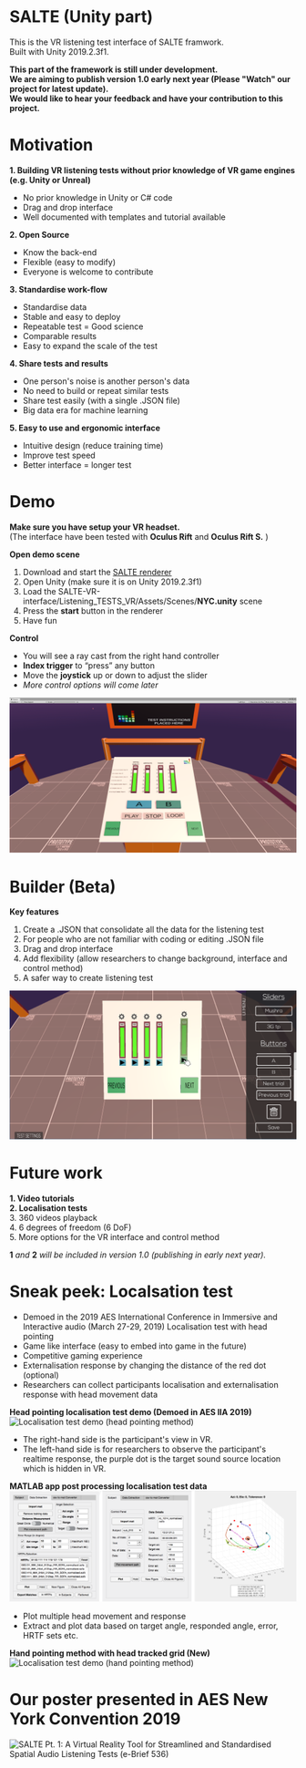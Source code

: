 # SALTE (Unity part)
This is the VR listening test interface of SALTE framwork. <br/>
Built with Unity 2019.2.3f1.

**This part of the framework is still under development.** <br/>
**We are aiming to publish version 1.0 early next year (Please "Watch" our project for latest update).** <br/>
**We would like to hear your feedback and have your contribution to this project.** <br/>


# Motivation
**1. Building VR listening tests without prior knowledge of VR game engines (e.g. Unity or Unreal)** <br/>
- No prior knowledge in Unity or C# code
- Drag and drop interface
- Well documented with templates and tutorial available

**2. Open Source** <br/>
- Know the back-end
- Flexible (easy to modify)
- Everyone is welcome to contribute

**3. Standardise work-flow** <br/>
- Standardise data
- Stable and easy to deploy
- Repeatable test = Good science
- Comparable results
- Easy to expand the scale of the test

**4. Share tests and results** <br/>
- One person's noise is another person's data
- No need to build or repeat similar tests
- Share test easily (with a single .JSON file)
- Big data era for machine learning

**5. Easy to use and ergonomic interface** <br/>
- Intuitive design (reduce training time)
- Improve test speed
- Better interface = longer test

# Demo
**Make sure you have setup your VR headset.** <br/>
(The interface have been tested with **Oculus Rift** and **Oculus Rift S.** )

**Open demo scene**
1. Download and start the [SALTE renderer](https://github.com/AudioLabYork/SALTE-audio-renderer)
2. Open Unity (make sure it is on Unity 2019.2.3f1)
3. Load the SALTE-VR-interface/Listening_TESTS_VR/Assets/Scenes/**NYC.unity** scene
4. Press the **start** button in the renderer
5. Have fun

**Control**
- You will see a ray cast from the right hand controller
- **Index trigger** to “press” any button
- Move the **joystick** up or down to adjust the slider
- *More control options will come later*

![3GPP test](/3gScreen.PNG) <br/>

# Builder (Beta)
**Key features**
1. Create a .JSON that consolidate all the data for the listening test
2. For people who are not familiar with coding or editing .JSON file
3. Drag and drop interface
4. Add flexibility (allow researchers to change background, interface and control method)
5. A safer way to create listening test

![Builder](/builder2hand.png) <br/>

# Future work 
**1. Video tutorials** <br/>
**2. Localisation tests** <br/>
3. 360 videos playback <br/>
4. 6 degrees of freedom (6 DoF) <br/>
5. More options for the VR interface and control method <br/>

**1** *and* **2** *will be included in version 1.0 (publishing in early next year).*

# Sneak peek: Localsation test
- Demoed in the 2019 AES International Conference in Immersive and Interactive audio (March 27-29, 2019) Localisation test with head pointing
- Game like interface (easy to embed into game in the future)
- Competitive gaming experience 
- Externalisation response by changing the distance of the red dot (optional)
- Researchers can collect participants localisation and externalisation response with head movement data

**Head pointing localisation test demo (Demoed in AES IIA 2019)** <br/>
![Localisation test demo (head pointing method)](/head_pointing.gif) <br/>
- The right-hand side is the participant's view in VR. <br/>
- The left-hand side is for researchers to observe the participant's realtime response, the purple dot is the target sound source location which is hidden in VR. 

**MATLAB app post processing localisation test data** <br/>
![MATLAB app for localsiation test data](/MATLAB_app.png) <br/>
- Plot multiple head movement and response
- Extract and plot data based on target angle, responded angle, error, HRTF sets etc. 

**Hand pointing method with head tracked grid (New)** <br/>
![Localisation test demo (hand pointing method)](/hand_pointing.gif) <br/>

# Our poster presented in AES New York Convention 2019
![SALTE Pt. 1: A Virtual Reality Tool for Streamlined and Standardised Spatial Audio Listening Tests (e-Brief 536)](/AES_NY_poster_landscape_2019%20copy.jpg)
